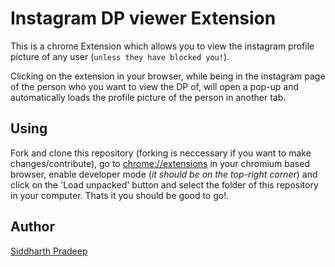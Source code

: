 # Instagram DP viewer Extension

This is a chrome Extension which allows you to view the instagram profile picture of any user (`unless they have blocked you!`).

Clicking on the extension in your browser, while being in the instagram page of the person who you want to view the DP of,  will open a pop-up and automatically loads the profile picture of the person in another tab.

## Using

Fork and clone this repository (forking is neccessary if you want to make changes/contribute), go to [chrome://extensions](chrome://extensions) in your chromium based browser, enable developer mode (*it should be on the top-right corner*) and click on the 'Load unpacked'  button and select the folder of this repository in your computer. Thats it you should be good to go!.

## Author

[Siddharth Pradeep](https://github.com/thirt33n) 
